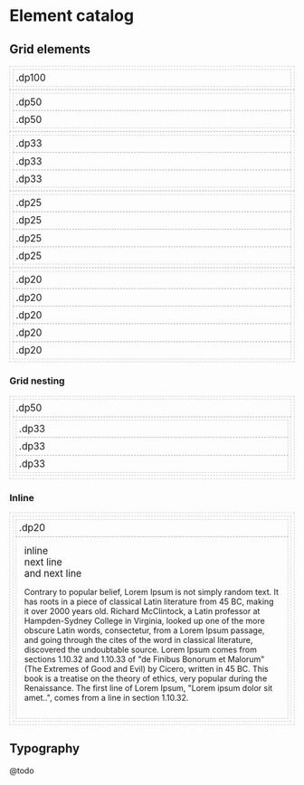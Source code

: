 # Element catalog

<style>
div { border: 1px dashed #ccc; padding: 0.33em; }
</style>

## Grid elements

<div class="clearfix">
<div class="dp100"><big>.dp100</big></div>
</div>

<div class="clearfix">
<div class="dp50"><big>.dp50</big></div>
<div class="dp50"><big>.dp50</big></div>
</div>

<div class="clearfix">
<div class="dp33"><big>.dp33</big></div>
<div class="dp33"><big>.dp33</big></div>
<div class="dp33"><big>.dp33</big></div>
</div>

<div class="clearfix">
<div class="dp25"><big>.dp25</big></div>
<div class="dp25"><big>.dp25</big></div>
<div class="dp25"><big>.dp25</big></div>
<div class="dp25"><big>.dp25</big></div>
</div>

<div class="clearfix">
<div class="dp20"><big>.dp20</big></div>
<div class="dp20"><big>.dp20</big></div>
<div class="dp20"><big>.dp20</big></div>
<div class="dp20"><big>.dp20</big></div>
<div class="dp20"><big>.dp20</big></div>
</div>

### Grid nesting

<div class="clearfix">
<div class="dp50"><big>.dp50</big></div>
<div class="dp50">
<div class="dp33"><big>.dp33</big></div>
<div class="dp33"><big>.dp33</big></div>
<div class="dp33"><big>.dp33</big></div>
</div>
</div>

### Inline
<div class="clearfix">
	<div class="dp100">
		<div class="dp20"><big>.dp20</big></div>
		<div class="rest" style="padding: 1em">
			<big>inline</big><br/>
			<big>next line</big><br/>
			<big>and next line</big>
			<p>Contrary to popular belief, Lorem Ipsum is not simply random text. It has roots in a piece of classical Latin literature from 45 BC, making it over 2000 years old. Richard McClintock, a Latin professor at Hampden-Sydney College in Virginia, looked up one of the more obscure Latin words, consectetur, from a Lorem Ipsum passage, and going through the cites of the word in classical literature, discovered the undoubtable source. Lorem Ipsum comes from sections 1.10.32 and 1.10.33 of "de Finibus Bonorum et Malorum" (The Extremes of Good and Evil) by Cicero, written in 45 BC. This book is a treatise on the theory of ethics, very popular during the Renaissance. The first line of Lorem Ipsum, "Lorem ipsum dolor sit amet..", comes from a line in section 1.10.32.</p>
		</div>
	</div>
</div>

## Typography

<p class="note">@todo<p>

